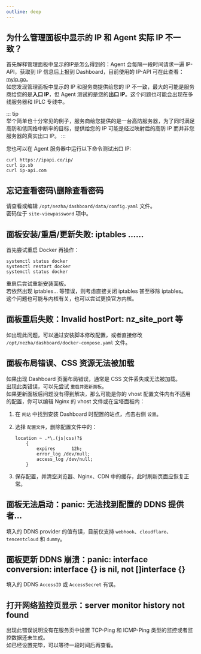 ```yaml
---
outline: deep
---
```


## 为什么管理面板中显示的 IP 和 Agent 实际 IP 不一致？

首先解释管理面板中显示的IP是怎么得到的：Agent 会每隔一段时间请求一遍 IP-API，获取到 IP 信息后上报到 Dashboard，目前使用的 IP-API 可在此查看：[myip.go](https://github.com/nezhahq/agent/blob/main/pkg/monitor/myip.go)。  
如您发现管理面板中显示的 IP 和服务商提供给您的 IP 不一致，最大的可能是服务商给您的是**入口 IP**，但 Agent 测试的是您的**出口 IP**。这个问题也可能会出现在多线服务器和 IPLC 专线中。

::: tip  
举个简单也十分常见的例子，服务商给您提供的是一台高防服务器，为了同时满足高防和低网络中断率的目标，提供给您的 IP 可能是经过映射后的高防 IP 而并非您服务器的真实出口 IP。
:::

您也可以在 Agent 服务器中运行以下命令测试出口 IP:

```shell
curl https://ipapi.co/ip/
curl ip.sb
curl ip-api.com
```

## 忘记查看密码\删除查看密码

请查看或编辑 `/opt/nezha/dashboard/data/config.yaml` 文件。   
密码位于 `site-viewpassword` 项中。

## 面板安装/重启/更新失败: iptables ......

首先尝试重启 Docker 再操作：

```shell
systemctl status docker
systemctl restart docker
systemctl status docker
```

重启后尝试重新安装面板。  
若依然出现 iptables... 等错误，则考虑直接关闭 iptables 甚至移除 iptables。  
这个问题也可能与内核有关，也可以尝试更换官方内核。

## 面板重启失败：Invalid hostPort: nz_site_port 等

如出现此问题，可以通过安装脚本修改配置，或者直接修改 `/opt/nezha/dashboard/docker-compose.yaml` 文件。

## 面板布局错误、CSS 资源无法被加载

如果出现 Dashboard 页面布局错误，通常是 CSS 文件丢失或无法被加载。  
出现此类错误，可以先尝试 `重启并更新面板`。  
如果更新面板后问题没有得到解决，那么可能是你的 vhost 配置文件内有不适用的配置，你可以编辑 Nginx 的 vhost 文件或在宝塔面板内：

1. 在 `网站` 中找到安装 Dashboard 时配置的站点，点击右侧 `设置`。
2. 选择 `配置文件`，删除配置文件中的：

    ```nginx
    location ~ .*\.(js|css)?$
        {
            expires      12h;
            error_log /dev/null;
            access_log /dev/null;
        }
    ```

3. 保存配置，并清空浏览器、Nginx、CDN 中的缓存，此时刷新页面应恢复正常。

## 面板无法启动：panic: 无法找到配置的 DDNS 提供者...

填入的 DDNS provider 的值有误，目前仅支持 `webhook`、`cloudflare`、`tencentcloud` 和 `dummy`。

## 面板更新 DDNS 崩溃：panic: interface conversion: interface {} is nil, not []interface {}

填入的 DDNS `AccessID` 或 `AccessSecret` 有误。

## 打开网络监控页显示：server monitor history not found

出现此错误说明没有在服务页中设置 TCP-Ping 和 ICMP-Ping 类型的监控或者监控数据还未生成。   
如已经设置完毕，可以等待一段时间后再查看。